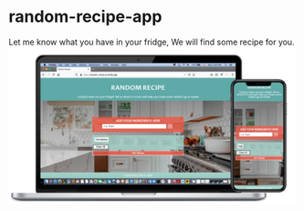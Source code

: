 # random-recipe-app
Let me know what you have in your fridge, We will find some recipe for you.
<img src="./assets/landing-page.png">